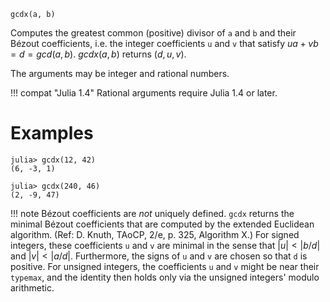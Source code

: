 ```
gcdx(a, b)
```

Computes the greatest common (positive) divisor of `a` and `b` and their Bézout coefficients, i.e. the integer coefficients `u` and `v` that satisfy $ua+vb = d = gcd(a, b)$. $gcdx(a, b)$ returns $(d, u, v)$.

The arguments may be integer and rational numbers.

!!! compat "Julia 1.4"
    Rational arguments require Julia 1.4 or later.


# Examples

```jldoctest
julia> gcdx(12, 42)
(6, -3, 1)

julia> gcdx(240, 46)
(2, -9, 47)
```

!!! note
    Bézout coefficients are *not* uniquely defined. `gcdx` returns the minimal Bézout coefficients that are computed by the extended Euclidean algorithm. (Ref: D. Knuth, TAoCP, 2/e, p. 325, Algorithm X.) For signed integers, these coefficients `u` and `v` are minimal in the sense that $|u| < |b/d|$ and $|v| < |a/d|$. Furthermore, the signs of `u` and `v` are chosen so that `d` is positive. For unsigned integers, the coefficients `u` and `v` might be near their `typemax`, and the identity then holds only via the unsigned integers' modulo arithmetic.


